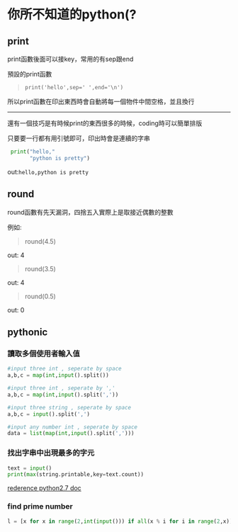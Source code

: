 
# 你所不知道的python(?


## print

print函數後面可以接key，常用的有sep跟end

預設的print函數

> `print('hello',sep=' ',end='\n')`

所以print函數在印出東西時會自動將每一個物件中間空格，並且換行

- - -

還有一個技巧是有時候print的東西很多的時候，coding時可以簡單排版

只要要一行都有用引號即可，印出時會是連續的字串

```python
 print("hello,"
       "python is pretty")
```

out:`hello,python is pretty`

## round

round函數有先天漏洞，四捨五入實際上是取接近偶數的整數

例如:

> round(4.5)

out: 4

> round(3.5)

out: 4

> round(0.5)

out: 0

## pythonic

### 讀取多個使用者輸入值

```python
#input three int , seperate by space
a,b,c = map(int,input().split())

#input three int , seperate by ','
a,b,c = map(int,input().split(','))

#input three string , seperate by space
a,b,c = input().split(',')

#input any number int , seperate by space
data = list(map(int,input().split(',')))
```
### 找出字串中出現最多的字元

```python
text = input()
print(max(string.printable,key=text.count))
```

[rederence python2.7 doc](https://docs.python.org/2/library/string.html)

### find prime number

```python
l = [x for x in range(2,int(input())) if all(x % i for i in range(2,x))]
```
